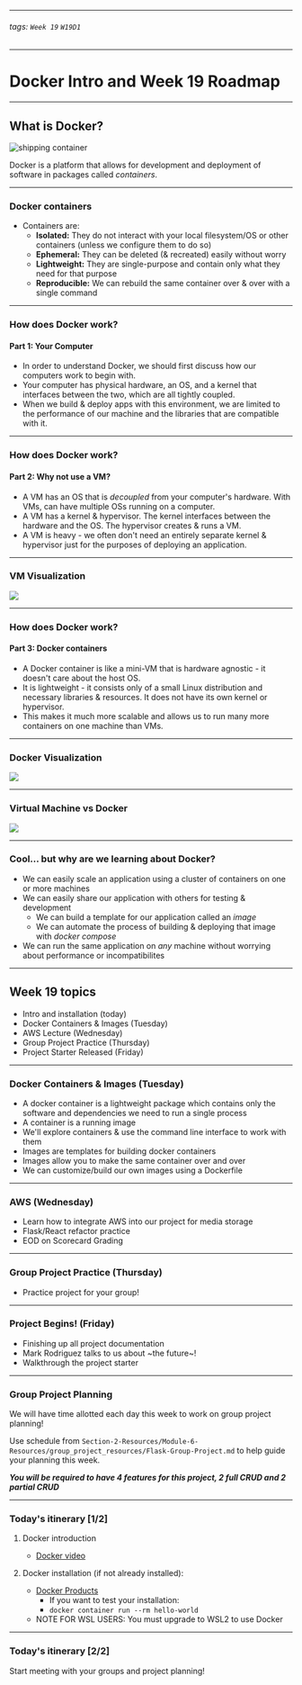 <style>
    .present {
        text-align: left;
    }
</style>

---

###### tags: `Week 19` `W19D1`

---

# Docker Intro and Week 19 Roadmap

---

## What is Docker?
![shipping container](https://upload.wikimedia.org/wikipedia/commons/thumb/1/1c/MAERSK_MC_KINNEY_M%C3%96LLER_%26_MARSEILLE_MAERSK_%2848694054418%29.jpg/1920px-MAERSK_MC_KINNEY_M%C3%96LLER_%26_MARSEILLE_MAERSK_%2848694054418%29.jpg)

Docker is a platform that allows for development and deployment of software in packages called *containers*.

---

### Docker containers

- Containers are:
    - **Isolated:** They do not interact with your local filesystem/OS or other containers (unless we configure them to do so)
    - **Ephemeral:** They can be deleted (& recreated) easily without worry
    - **Lightweight:** They are single-purpose and contain only what they need for that purpose
    - **Reproducible:** We can rebuild the same container over & over with a single command

---

### How does Docker work?
#### Part 1: Your Computer

- In order to understand Docker, we should first discuss how our computers work to begin with.
- Your computer has physical hardware, an OS, and a kernel that interfaces between the two, which are all tightly coupled.
- When we build & deploy apps with this environment, we are limited to the performance of our machine and the libraries that are compatible with it.

---

### How does Docker work?
#### Part 2: Why not use a VM?

- A VM has an OS that is *decoupled* from your computer's hardware. With VMs, can have multiple OSs running on a computer.
- A VM has a kernel & hypervisor. The kernel interfaces between the hardware and the OS. The hypervisor creates & runs a VM.
- A VM is heavy - we often don't need an entirely separate kernel & hypervisor just for the purposes of deploying an application.


---

### VM Visualization 

<img src="https://k21academy.com/wp-content/uploads/2020/06/Virtual_Machine_Architecture.png" />



---

### How does Docker work?
#### Part 3: Docker containers

- A Docker container is like a mini-VM that is hardware agnostic - it doesn't care about the host OS.
- It is lightweight - it consists only of a small Linux distribution and necessary libraries & resources. It does not have its own kernel or hypervisor.
- This makes it much more scalable and allows us to run many more containers on one machine than VMs.


---

### Docker Visualization

<img src="https://k21academy.com/wp-content/uploads/2020/06/output-onlinepngtools-16.png" />



---

### Virtual Machine vs Docker

<img src="https://k21academy.com/wp-content/uploads/2020/05/2020_05_13_12_19_07_PowerPoint_Slide_Show_Azure_AZ104_M01_Compute_ed1_-1024x467.png" />


---

### Cool... but why are we learning about Docker?
- We can easily scale an application using a cluster of containers on one or more machines
- We can easily share our application with others for testing & development
    - We can build a template for our application called an *image* 
    - We can automate the process of building & deploying that image with *docker compose*
- We can run the same application on *any* machine without worrying about performance or incompatibilites
   

---


## Week 19 topics
- Intro and installation (today)
- Docker Containers & Images (Tuesday)
- AWS Lecture (Wednesday)
- Group Project Practice (Thursday)
- Project Starter Released (Friday)

---

### Docker Containers & Images (Tuesday)

- A docker container is a lightweight package which contains only the software and dependencies we need to run a single process
- A container is a running image
- We'll explore containers & use the command line interface to work with them
- Images are templates for building docker containers
- Images allow you to make the same container over and over
- We can customize/build our own images using a Dockerfile


---

### AWS (Wednesday)
- Learn how to integrate AWS into our project for media storage
- Flask/React refactor practice
- EOD on Scorecard Grading


---

### Group Project Practice (Thursday)

- Practice project for your group!


---

### Project Begins! (Friday)
- Finishing up all project documentation
- Mark Rodriguez talks to us about ~the future~!
- Walkthrough the project starter


---


### Group Project Planning
We will have time allotted each day this week to work on group project planning!

Use schedule from  `Section-2-Resources/Module-6-Resources/group_project_resources/Flask-Group-Project.md` to help guide your planning this week.

***You will be required to have 4 features for this project, 2 full CRUD and 2 partial CRUD***


---

### Today's itinerary [1/2]
1. Docker introduction
    - [Docker video](https://www.youtube.com/watch?v=YFl2mCHdv24&ab_channel=JakeWright)

2. Docker installation (if not already installed):
    - [Docker Products](https://www.docker.com/products/docker-desktop/)
        - If you want to test your installation:
        - `docker container run --rm hello-world`
    - NOTE FOR WSL USERS: You must upgrade to WSL2 to use Docker

---

### Today's itinerary [2/2]

Start meeting with your groups and project planning!